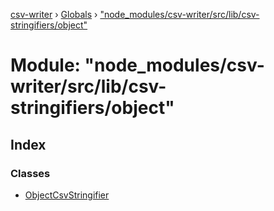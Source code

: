 [csv-writer](../README.md) › [Globals](../globals.md) › ["node_modules/csv-writer/src/lib/csv-stringifiers/object"](_node_modules_csv_writer_src_lib_csv_stringifiers_object_.md)

# Module: "node_modules/csv-writer/src/lib/csv-stringifiers/object"

## Index

### Classes

* [ObjectCsvStringifier](../classes/_node_modules_csv_writer_src_lib_csv_stringifiers_object_.objectcsvstringifier.md)
